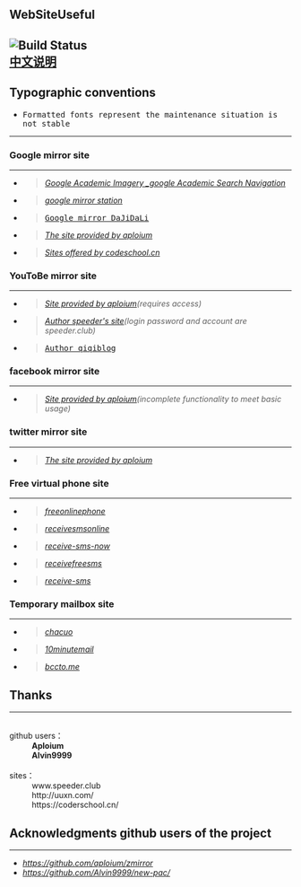WebSiteUseful
---
![Build Status](https://travis-ci.org/shadowsocks/libQtShadowsocks.svg?branch=master)    
  [中文说明](https://github.com/loremwalker/WebSiteUseful/wiki/WebSiteUseful)
---
## Typographic conventions
 * <samp>Formatted fonts represent the maintenance situation is not stable</samp>
---
### Google mirror site 
---
 * ><i>[Google Academic Imagery _google Academic Search Navigation](http://ac.scmor.com/)</i>
 * ><i>[google mirror station](https://google.jiongjun.cc/)</i>
 * ><samp>[Google mirror DaJiDaLi](https://guge.db233.ml/)</samp>
 * ><i>[The site provided by aploium](https://g.zmirrordemo.com)</i>
 * ><i>[Sites offered by codeschool.cn](https://www.gotype.tk/)</i>
 
### YouToBe mirror site
---
* ><i>[Site provided by aploium](https://ytb-pc.zmirrordemo.com/)(requires access)</i>
* ><i>[Author speeder's site](https://youtube.speeder.cf/)(login password and account are speeder.club)</i>
* ><samp>[Author qiqiblog](http://wall.qiqiblog.cn/)</samp>
### facebook mirror site
---
* ><i>[Site provided by aploium](https://fb.zmirrordemo.com)(incomplete functionality to meet basic usage)</i>
### twitter mirror site
---
* ><i>[The site provided by aploium](https://t-pc.zmirrordemo.com/)</i>

### Free virtual phone site
---
* ><i>[freeonlinephone](https://www.freeonlinephone.org/)</i>
* ><i>[receivesmsonline](https://www.receivesmsonline.net/)</i>
* ><i>[receive-sms-now](http://receive-sms-now.com/)</i>
* ><i>[receivefreesms](http://receivefreesms.com)</i>
* ><i>[receive-sms](http://www.receive-sms.com)</i>
### Temporary mailbox site
---
* ><i>[chacuo](http://24mail.chacuo.net/)</i>
* ><i>[10minutemail](https://10minutemail.org/)</i>
* ><i>[bccto.me](http://www.bccto.me)</i>
## Thanks
---
<dl>
  <dt>github users：</dt>
  <dd><b>Aploium</b></dd>
  <dd><b>Alvin9999</b></dd>
  <dt>sites：</dt>
  <dd>www.speeder.club</dd>
  <dd>http://uuxn.com/</dd>
  <dd>https://coderschool.cn/</dd>
</dl>  

## Acknowledgments github users of the project
---
* <i>https://github.com/aploium/zmirror</i>
* <i>https://github.com/Alvin9999/new-pac/</i>
